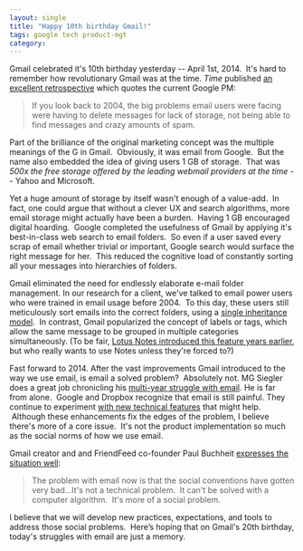 ```yaml
---
layout: single
title: "Happy 10th birthday Gmail!"
tags: google tech product-mgt
category:
---
```

Gmail celebrated it's 10th birthday yesterday -- April 1st, 2014.  It's hard to remember how revolutionary Gmail was at the time. *Time* published [an excellent retrospective](http://time.com/43263/gmail-10th-anniversary/) which quotes the current Google PM:

>If you look back to 2004, the big problems email users were facing were having to delete messages for lack of storage, not being able to find messages and crazy amounts of spam.

Part of the brilliance of the original marketing concept was the multiple meanings of the G in Gmail.  Obviously, it was email from Google.  But the name also embedded the idea of giving users 1 GB of storage.  That was *500x the free storage offered by the leading webmail providers at the time* -- Yahoo and Microsoft.

Yet a huge amount of storage by itself wasn't enough of a value-add.  In fact, one could argue that without a clever UX and search algorithms, more email storage might actually have been a burden.  Having 1 GB encouraged digital hoarding.  Google completed the usefulness of Gmail by applying it's best-in-class web search to email folders.  So even if a user saved every scrap of email whether trivial or important, Google search would surface the right message for her.  This reduced the cognitive load of constantly sorting all your messages into hierarchies of folders.

Gmail eliminated the need for endlessly elaborate e-mail folder management. In our research for a client, we've talked to email power users who were trained in email usage before 2004.  To this day, these users still meticulously sort emails into the correct folders, using a [single inheritance model](http://en.wikipedia.org/wiki/Multiple_inheritance).  In contrast, Gmail popularized the concept of labels or tags, which allow the same message to be grouped in multiple categories simultaneously. (To be fair, [Lotus Notes introduced this feature years earlier](http://stackoverflow.com/questions/5632678/lotus-notes-email-in-multiple-folders), but who really wants to use Notes unless they're forced to?)

Fast forward to 2014. After the vast improvements Gmail introduced to the way we use email, is email a solved problem?  Absolutely not. MG Siegler does a great job chronicling his [multi-year struggle with email](http://stackoverflow.com/questions/5632678/lotus-notes-email-in-multiple-folders). He is far from alone.  Google and Dropbox recognize that email is still painful. They continue to experiment [with new technical features](http://techcrunch.com/2014/04/02/gmail-snooze/) that might help.  Although these enhancements fix the edges of the problem, I believe there's more of a core issue.  It's not the product implementation so much as the social norms of how we use email.

Gmail creator and and FriendFeed co-founder Paul Buchheit [expresses the situation well](http://time.com/43263/gmail-10th-anniversary/):

> The problem with email now is that the social conventions have gotten very bad...It's not a technical problem.  It can't be solved with a computer algorithm.  It's more of a social problem.

I believe that we will develop new practices, expectations, and tools to address those social problems.  Here’s hoping that on Gmail's 20th birthday, today's struggles with email are just a memory.